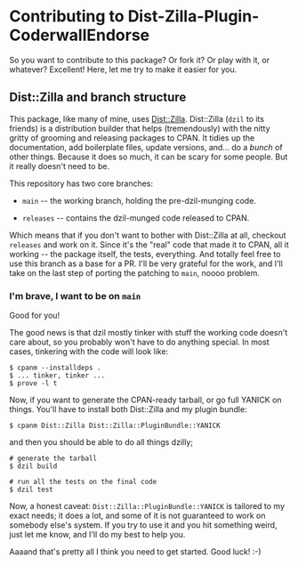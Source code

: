 
# Contributing to Dist-Zilla-Plugin-CoderwallEndorse

So you want to contribute to this package? Or fork it? Or play with it, or
whatever? Excellent! Here, let me try to make it easier for you.

## Dist::Zilla and branch structure

This package, like many of mine, uses [Dist::Zilla](https://metacpan.org/dist/Dist-Zilla).
Dist::Zilla (`dzil` to its friends) is a distribution builder 
that helps (tremendously) with the nitty gritty of grooming 
and releasing packages to CPAN. It tidies up the
documentation, add boilerplate files, update versions,
and... do a *bunch* of other things. Because it does so
much, it can be scary for some people. But it really doesn't need
to be. 

This repository has two core branches:

* `main` -- the working branch, holding the pre-dzil-munging code. 

* `releases` -- contains the dzil-munged code released to
CPAN.

Which means that if you don't want to bother with
Dist::Zilla at all, checkout `releases` and work on it.
Since it's the "real" code that made it to CPAN, all it
working -- the package itself, the tests, everything. And
totally feel free to use this branch as a base for a PR.
I'll be very grateful for the work, and I'll take on the last
step of porting the patching to `main`, noooo problem.

### I'm brave, I want to be on `main`

Good for you! 

The good news is that dzil mostly tinker with stuff the 
working code doesn't care about, so you probably won't have
to do anything special. In most cases, tinkering with the
code will look like:

    $ cpanm --installdeps . 
    $ ... tinker, tinker ...
    $ prove -l t 

Now, if you want to generate the CPAN-ready tarball, or go
full YANICK on things. You'll have to install both
Dist::Zilla and my plugin bundle:

    $ cpanm Dist::Zilla Dist::Zilla::PluginBundle::YANICK

and then you should be able to do all things dzilly;

    # generate the tarball 
    $ dzil build 

    # run all the tests on the final code 
    $ dzil test 

Now, a honest caveat: `Dist::Zilla::PluginBundle::YANICK` is
tailored to my exact needs; it does a lot, and some of it
is not guaranteed to work on somebody else's system. If you
try to use it and you hit something weird, just let me know,
and I'll do my best to help you.

Aaaand that's pretty all I think you need to get started. Good luck! :-)
